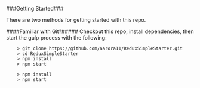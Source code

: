 
###Getting Started###

There are two methods for getting started with this repo.

####Familiar with Git?#####
Checkout this repo, install dependencies, then start the gulp process with the following:

```
	> git clone https://github.com/aarora11/ReduxSimpleStarter.git
	> cd ReduxSimpleStarter
	> npm install
	> npm start
```


```
	> npm install
	> npm start
```
